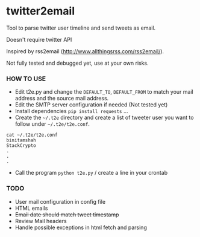 twitter2email
=============

Tool to parse twitter user timeline and send tweets as email.

Doesn't require twitter API

Inspired by rss2email (http://www.allthingsrss.com/rss2email/).

Not fully tested and debugged yet, use at your own risks.

### HOW TO USE ###
* Edit t2e.py and change the `DEFAULT_TO`, `DEFAULT_FROM` to match your mail address and the source mail address.
* Edit the SMTP server configuration if needed (Not tested yet)
* Install dependencies `pip install requests` ... 
* Create the `~/.t2e` directory and create a list of tweeter user you want to follow under `~/.t2e/t2e.conf`.
```
cat ~/.t2e/t2e.conf
binitamshah
StackCrypto
.
.
.
```
* Call the program `python t2e.py` / create a line in your crontab

### TODO ###

* User mail configuration in config file
* HTML emails
* ~~Email date should match tweet timestamp~~
* Review Mail headers
* Handle possible exceptions in html fetch and parsing
